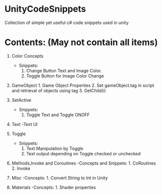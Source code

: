 # UnityCodeSnippets
Collection of simple yet useful c# code snippets used in unity

# Contents: (May not contain all items)

1. Color Concepts
    - Snippets: 
        1. Change Button Text and Image Color.
        2. Toggle Button for Image Color Change
        
2. GameObject
        1. Game Object Properties
        2. Set gameObject.tag in script and retrieval of objects using tag
        3. GetChild(i)
3. SetActive
    - Snippets:
        1. Toggle Text and Toggle ONOFF
    
4. Text
    -Text UI
5. Toggle
    - Snippets:
        1. Text Manipulation by Toggle
        2. Text output depending on Toggle checked or unchecked

6. Methods,Invoke and Coroutines
	-Concepts and Snippets:
		1. CoRoutines
		2. Invoke

7. Misc
	-Concepts:
		1. Convert String to Int in Unity

8. Materials
	-Concepts:
		1. Shader properties


        
    

